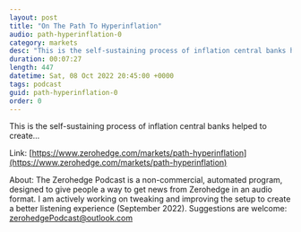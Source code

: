 ```yaml
---
layout: post
title: "On The Path To Hyperinflation"
audio: path-hyperinflation-0
category: markets
desc: "This is the self-sustaining process of inflation central banks helped to create..."
duration: 00:07:27
length: 447
datetime: Sat, 08 Oct 2022 20:45:00 +0000
tags: podcast
guid: path-hyperinflation-0
order: 0
---
```

This is the self-sustaining process of inflation central banks helped to create...

Link: [https://www.zerohedge.com/markets/path-hyperinflation](https://www.zerohedge.com/markets/path-hyperinflation)

About: The Zerohedge Podcast is a non-commercial, automated program, designed to give people a way to get news from Zerohedge in an audio format.  I am actively working on tweaking and improving the setup to create a better listening experience (September 2022).  Suggestions are welcome: [zerohedgePodcast@outlook.com](mailto:zerohedgePodcast@outlook.com)